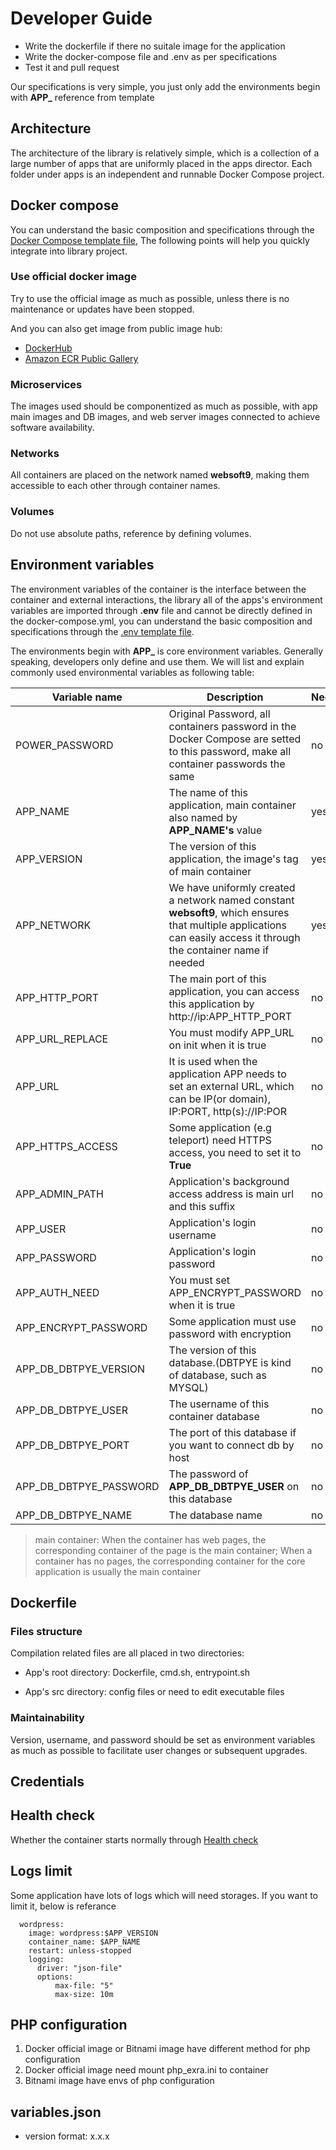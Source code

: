 # Developer Guide

- Write the dockerfile if there no suitale image for the application
- Write the docker-compose file and .env as per specifications
- Test it and pull request

Our specifications is very simple, you just only add the environments begin with **APP\_** reference from template

## Architecture

The architecture of the library is relatively simple, which is a collection of a large number of apps that are uniformly placed in the apps director. Each folder under apps is an independent and runnable Docker Compose project.

## Docker compose

You can understand the basic composition and specifications through the [Docker Compose template file](../template/docker-compose.yml), The following points will help you quickly integrate into library project.

### Use official docker image

Try to use the official image as much as possible, unless there is no maintenance or updates have been stopped.

And you can also get image from public image hub:

- [DockerHub](https://hub.docker.com/)
- [Amazon ECR Public Gallery](https://gallery.ecr.aws)

### Microservices

The images used should be componentized as much as possible, with app main images and DB images, and web server images connected to achieve software availability.

### Networks

All containers are placed on the network named **websoft9**, making them accessible to each other through container names.

### Volumes

Do not use absolute paths, reference by defining volumes.

## Environment variables

The environment variables of the container is the interface between the container and external interactions, the library all of the apps's environment variables are imported through **.env** file and cannot be directly defined in the docker-compose.yml, you can understand the basic composition and specifications through the [.env template file](../template/.env).

The environments begin with **APP\_** is core environment variables. Generally speaking, developers only define and use them.
We will list and explain commonly used environmental variables as following table:

| Variable name          | Description                                                                                                                                                         | Necessity |
| ---------------------- | ------------------------------------------------------------------------------------------------------------------------------------------------------------------- | --------- |
| POWER_PASSWORD         | Original Password, all containers password in the Docker Compose are setted to this password, make all container passwords the same                                 | no        |
| APP_NAME               | The name of this application, main container also named by **APP_NAME's** value                                                                                     | yes       |
| APP_VERSION            | The version of this application, the image's tag of main container                                                                                                  | yes       |
| APP_NETWORK            | We have uniformly created a network named constant **websoft9**, which ensures that multiple applications can easily access it through the container name if needed | yes       |
| APP_HTTP_PORT          | The main port of this application, you can access this application by http://ip:APP_HTTP_PORT                                                                       | no        |
| APP_URL_REPLACE        | You must modify APP_URL on init when it is true                                                                                                                     | no        |
| APP_URL                | It is used when the application APP needs to set an external URL, which can be IP(or domain), IP:PORT, http(s)://IP:POR                                             | no        |
| APP_HTTPS_ACCESS       | Some application (e.g teleport) need HTTPS access, you need to set it to **True**                                                                                   | no        |
| APP_ADMIN_PATH         | Application's background access address is main url and this suffix                                                                                                 | no        |
| APP_USER               | Application's login username                                                                                                                                        | no        |
| APP_PASSWORD           | Application's login password                                                                                                                                        | no        |
| APP_AUTH_NEED          | You must set APP_ENCRYPT_PASSWORD when it is true                                                                                                                   | no        |
| APP_ENCRYPT_PASSWORD   | Some application must use password with encryption                                                                                                                  | no        |
| APP_DB_DBTPYE_VERSION  | The version of this database.(DBTPYE is kind of database, such as MYSQL)                                                                                            | no        |
| APP_DB_DBTPYE_USER     | The username of this container database                                                                                                                             | no        |
| APP_DB_DBTPYE_PORT     | The port of this database if you want to connect db by host                                                                                                         | no        |
| APP_DB_DBTPYE_PASSWORD | The password of **APP_DB_DBTPYE_USER** on this database                                                                                                             | no        |
| APP_DB_DBTPYE_NAME     | The database name                                                                                                                                                   | no        |

> main container: When the container has web pages, the corresponding container of the page is the main container; When a container has no pages, the corresponding container for the core application is usually the main container

## Dockerfile

### Files structure

Compilation related files are all placed in two directories:

- App's root directory: Dockerfile, cmd.sh, entrypoint.sh

- App's src directory: config files or need to edit executable files

### Maintainability

Version, username, and password should be set as environment variables as much as possible to facilitate user changes or subsequent upgrades.

## Credentials

## Health check

Whether the container starts normally through [Health check](https://docs.docker.com/engine/reference/builder/#healthcheck)

## Logs limit

Some application have lots of logs which will need storages. If you want to limit it, below is referance

```
  wordpress:
    image: wordpress:$APP_VERSION
    container_name: $APP_NAME
    restart: unless-stopped
    logging:
      driver: "json-file"
      options:
          max-file: "5"
          max-size: 10m
```

## PHP configuration

1. Docker official image or Bitnami image have different method for php configuration
2. Docker official image need mount php_exra.ini to container
3. Bitnami image have envs of php configuration

## variables.json

- version format: x.x.x
